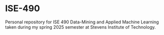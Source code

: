 # ISE-490
Personal repository for ISE 490 Data-Mining and Applied Machine Learning taken during my spring 2025 semester at Stevens Institute of Technology.
